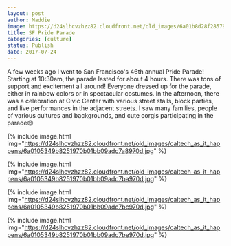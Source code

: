 ```yaml
---
layout: post
author: Maddie
image: https://d24slhcvzhzz82.cloudfront.net/old_images/6a01b8d28f2857970c01bb09adc7c8970d-pi.jpg
title: SF Pride Parade
categories: [culture]
status: Publish
date: 2017-07-24
---
```


A few weeks ago I went to San Francisco's 46th annual Pride Parade! Starting at 10:30am, the parade lasted for about 4 hours. There was tons of support and excitement all around! Everyone dressed up for the parade, either in rainbow colors or in spectacular costumes. In the afternoon, there was a celebration at Civic Center with various street stalls, block parties, and live performances in the adjacent streets. I saw many families, people of various cultures and backgrounds, and cute corgis participating in the parade😊

{% include image.html img="https://d24slhcvzhzz82.cloudfront.net/old_images/caltech_as_it_happens/6a0105349b8251970b01bb09adc7a8970d.jpg" %}

{% include image.html img="https://d24slhcvzhzz82.cloudfront.net/old_images/caltech_as_it_happens/6a0105349b8251970b01bb09adc7ba970d.jpg" %}

{% include image.html img="https://d24slhcvzhzz82.cloudfront.net/old_images/caltech_as_it_happens/6a0105349b8251970b01bb09adc7bc970d.jpg" %}

{% include image.html img="https://d24slhcvzhzz82.cloudfront.net/old_images/caltech_as_it_happens/6a0105349b8251970b01bb09adc7be970d.jpg" %}
